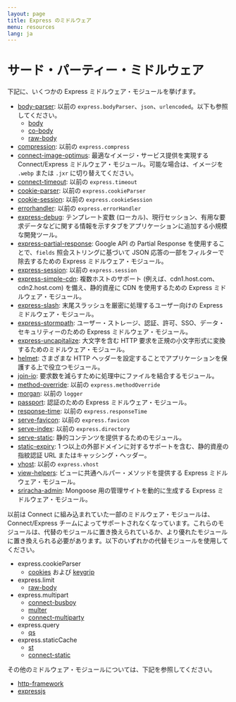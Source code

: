 ```yaml
---
layout: page
title: Express のミドルウェア
menu: resources
lang: ja
---
```


# サード・パーティー・ミドルウェア

下記に、いくつかの Express ミドルウェア・モジュールを挙げます。

  - [body-parser](https://github.com/expressjs/body-parser): 以前の `express.bodyParser`、`json`、`urlencoded`。以下も参照してください。
    - [body](https://github.com/raynos/body)
    - [co-body](https://github.com/visionmedia/co-body)
    - [raw-body](https://github.com/stream-utils/raw-body)
  - [compression](https://github.com/expressjs/compression): 以前の `express.compress`
  - [connect-image-optimus](https://github.com/msemenistyi/connect-image-optimus): 最適なイメージ・サービス提供を実現する Connect/Express ミドルウェア・モジュール。可能な場合は、イメージを `.webp` または `.jxr` に切り替えてください。
  - [connect-timeout](https://github.com/expressjs/timeout): 以前の `express.timeout`
  - [cookie-parser](https://github.com/expressjs/cookie-parser): 以前の `express.cookieParser`
  - [cookie-session](https://github.com/expressjs/cookie-session): 以前の `express.cookieSession`
  - [errorhandler](https://github.com/expressjs/errorhandler): 以前の `express.errorHandler`
  - [express-debug](https://github.com/devoidfury/express-debug): テンプレート変数 (ローカル)、現行セッション、有用な要求データなどに関する情報を示すタブをアプリケーションに追加する小規模な開発ツール。
  - [express-partial-response](https://github.com/nemtsov/express-partial-response): Google API の Partial Response を使用することで、`fields` 照会ストリングに基づいて JSON 応答の一部をフィルターで除去するための Express ミドルウェア・モジュール。
  - [express-session](https://github.com/expressjs/session): 以前の `express.session`
  - [express-simple-cdn](https://github.com/jamiesteven/express-simple-cdn): 複数ホストのサポート (例えば、cdn1.host.com、cdn2.host.com) を備え、静的資産に CDN を使用するための Express ミドルウェア・モジュール。
  - [express-slash](https://github.com/ericf/express-slash): 末尾スラッシュを厳密に処理するユーザー向けの Express ミドルウェア・モジュール。
  - [express-stormpath](https://github.com/stormpath/stormpath-express): ユーザー・ストレージ、認証、許可、SSO、データ・セキュリティーのための Express ミドルウェア・モジュール。
  - [express-uncapitalize](https://github.com/jamiesteven/express-uncapitalize): 大文字を含む HTTP 要求を正規の小文字形式に変換するためのミドルウェア・モジュール。
  - [helmet](https://github.com/helmetjs/helmet): さまざまな HTTP ヘッダーを設定することでアプリケーションを保護する上で役立つモジュール。
  - [join-io](https://github.com/coderaiser/join-io "join-io"): 要求数を減らすために処理中にファイルを結合するモジュール。
  - [method-override](https://github.com/expressjs/method-override): 以前の `express.methodOverride`
  - [morgan](https://github.com/expressjs/morgan): 以前の `logger`
  - [passport](https://github.com/jaredhanson/passport): 認証のための Express ミドルウェア・モジュール。
  - [response-time](https://github.com/expressjs/response-time): 以前の `express.responseTime`
  - [serve-favicon](https://github.com/expressjs/serve-favicon): 以前の `express.favicon`
  - [serve-index](https://github.com/expressjs/serve-index): 以前の `express.directory`
  - [serve-static](https://github.com/expressjs/serve-static): 静的コンテンツを提供するためのモジュール。
  - [static-expiry](https://github.com/paulwalker/connect-static-expiry): 1 つ以上の外部ドメインに対するサポートを含む、静的資産の指紋認証 URL またはキャッシング・ヘッダー。
  - [vhost](https://github.com/expressjs/vhost): 以前の `express.vhost`
  - [view-helpers](https://github.com/madhums/node-view-helpers): ビューに共通ヘルパー・メソッドを提供する Express ミドルウェア・モジュール。
  - [sriracha-admin](https://github.com/hdngr/siracha): Mongoose 用の管理サイトを動的に生成する Express ミドルウェア・モジュール。

以前は Connect に組み込まれていた一部のミドルウェア・モジュールは、Connect/Express チームによってサポートされなくなっています。これらのモジュールは、代替のモジュールに置き換えられているか、より優れたモジュールに置き換えられる必要があります。以下のいずれかの代替モジュールを使用してください。

  - express.cookieParser
    - [cookies](https://github.com/jed/cookies) および [keygrip](https://github.com/jed/keygrip)
  - express.limit
    - [raw-body](https://github.com/stream-utils/raw-body)
  - express.multipart
    - [connect-busboy](https://github.com/mscdex/connect-busboy)
    - [multer](https://github.com/expressjs/multer)
    - [connect-multiparty](https://github.com/superjoe30/connect-multiparty)
  - express.query
    - [qs](https://github.com/visionmedia/node-querystring)
  - express.staticCache
    - [st](https://github.com/isaacs/st)
    - [connect-static](https://github.com/andrewrk/connect-static)

その他のミドルウェア・モジュールについては、下記を参照してください。

 - [http-framework](https://github.com/Raynos/http-framework/wiki/Modules)
 - [expressjs](https://github.com/expressjs)
